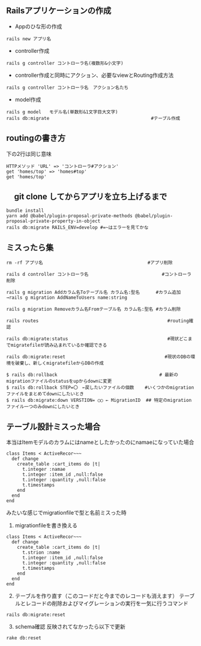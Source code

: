 ## Railsアプリケーションの作成

- Appのひな形の作成
```
rails new アプリ名
```

- controller作成
```
rails g controller コントローラ名(複数形&小文字)
```

- controller作成と同時にアクション、必要なviewとRouting作成方法
```
rails g controller コントローラ名　アクション名たち
```

- model作成
```
rails g model   モデル名(単数形&1文字目大文字)
rails db:migrate　　　　　　　　　　　　　　　  　　　　　　 #テーブル作成
```




## routingの書き方
下の2行は同じ意味
```
HTTPメソッド 'URL' => 'コントローラ#アクション'
get 'homes/top' => 'homes#top'
get 'homes/top'
```

## 　git clone してからアプリを立ち上げるまで
```
bundle install
yarn add @babel/plugin-proposal-private-methods @babel/plugin-proposal-private-property-in-object
rails db:migrate RAILS_ENV=develop #=~はエラーを見てかな
```



## ミスったら集

```
rm -rf アプリ名　　　                                  #アプリ削除
```
```
rails d controller コントローラ名　　                        #コントローラ削除
```
```
rails g migration Addカラム名Toテーブル名 カラム名:型名      #カラム追加
→rails g migration AddNameToUsers name:string

rails g migration Removeカラム名Fromテーブル名 カラム名:型名 #カラム削除
```
```
rails routes                                                #routing確認
```
```
rails db:migrate:status                                     #現状どこまでmigratefileが読み込まれているか確認できる
```
```
rails db:migrate:reset                                     #現状のDBの環境を破棄し、新しくmigratefileからDBの作成
```
```
$ rails db:rollback                                      # 最新のmigrationファイルのstatusをupからdownに変更
$ rails db:rollback STEP=〇　←戻したいファイルの個数    #いくつかのmigrationファイルをまとめてdownにしたいとき
$ rails db:migrate:down VERSTION= ◯◯ ← MigrationID  ## 特定のmigrationファイル一つのみdownにしたいとき
```

## テーブル設計ミスった場合
本当はItemモデルのカラムにはnameとしたかったのにnamaeになっていた場合
```
class Items < ActiveRecor~~~
  def change
    create_table :cart_items do |t|
      t.integer :namae
      t.integer :item_id ,null:false
      t.integer :quantity ,null:false
      t.timestamps
    end
  end
end
```
みたいな感じでmigrationfileで型と名前ミスった時
1. migrationfileを書き換える
```
class Items < ActiveRecor~~~
  def change
    create_table :cart_items do |t|
      t.strion :name
      t.integer :item_id ,null:false
      t.integer :quantity ,null:false
      t.timestamps
    end
  end
end
```
2. テーブルを作り直す（このコードだと今までのレコードも消えます）
テーブルとレコードの削除およびマイグレーションの実行を一気に行うコマンド
```
rails db:migrate:reset
```
3. schema確認
反映されてなかったら以下で更新
```
rake db:reset
```
